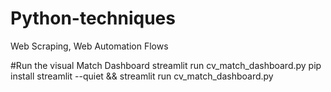 # Python-techniques
Web Scraping, Web Automation Flows

#Run the visual Match Dashboard
streamlit run cv_match_dashboard.py
pip install streamlit --quiet && streamlit run cv_match_dashboard.py
